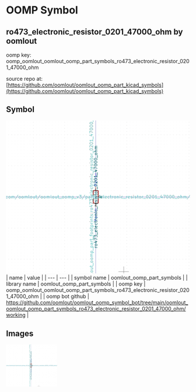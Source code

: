 # OOMP Symbol  
## ro473_electronic_resistor_0201_47000_ohm  by oomlout  
  
oomp key: oomp_oomlout_oomlout_oomp_part_symbols_ro473_electronic_resistor_0201_47000_ohm  
  
source repo at: [https://github.com/oomlout/oomlout_oomp_part_kicad_symbols](https://github.com/oomlout/oomlout_oomp_part_kicad_symbols)  
## Symbol  
  
[![working.png](working_600.png)](working.png)  
| name | value | 
| --- | --- | 
| symbol name | oomlout_oomp_part_symbols | 
| library name | oomlout_oomp_part_symbols | 
| oomp key | oomp_oomlout_oomlout_oomp_part_symbols_ro473_electronic_resistor_0201_47000_ohm | 
| oomp bot github | https://github.com/oomlout/oomlout_oomp_symbol_bot/tree/main/oomlout_oomlout_oomp_part_symbols_ro473_electronic_resistor_0201_47000_ohm/working | 
## Images  
  
[![working.png](working_140.png)](working.png)  
